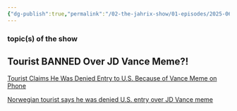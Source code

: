 ```yaml
---
{"dg-publish":true,"permalink":"/02-the-jahrix-show/01-episodes/2025-06-29/","created":"2025-06-27T23:22:35.736-04:00","updated":"2025-06-27T23:47:44.252-04:00"}
---
```


### topic(s) of the show 
## **Tourist BANNED Over JD Vance Meme?!**
[Tourist Claims He Was Denied Entry to U.S. Because of Vance Meme on Phone](https://www.thedailybeast.com/tourist-mads-mikkelsen-claims-he-was-denied-entry-to-us-because-of-vance-meme-on-phone/)

[Norwegian tourist says he was denied U.S. entry over JD Vance meme](https://www.msnbc.com/all-in/watch/norwegian-tourist-says-he-was-denied-u-s-entry-over-jd-vance-meme-242338373653)
